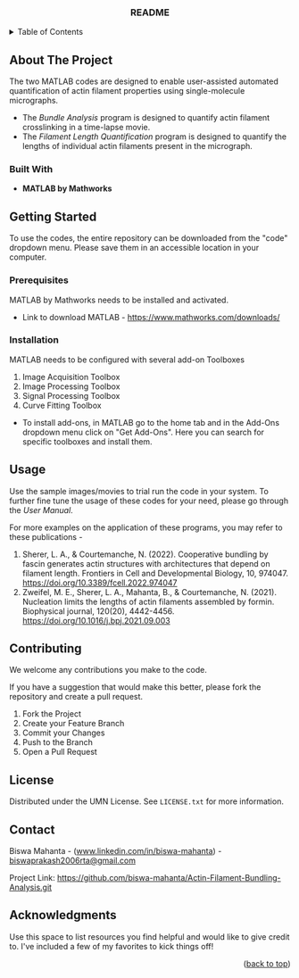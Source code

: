 
  <h3 align="center">README</h3>

  <p align="center">
  </p>
</div>



<!-- TABLE OF CONTENTS -->
<details>
  <summary>Table of Contents</summary>
  <ol>
    <li>
      <a href="#about-the-project">About The Project</a>
      <ul>
        <li><a href="#built-with">Built With</a></li>
      </ul>
    </li>
    <li>
      <a href="#getting-started">Getting Started</a>
      <ul>
        <li><a href="#prerequisites">Prerequisites</a></li>
        <li><a href="#installation">Installation</a></li>
      </ul>
    </li>
    <li><a href="#usage">Usage</a></li>
    <li><a href="#contributing">Contributing</a></li>
    <li><a href="#license">License</a></li>
    <li><a href="#contact">Contact</a></li>
    <li><a href="#acknowledgments">Acknowledgments</a></li>
  </ol>
</details>



<!-- ABOUT THE PROJECT -->
## About The Project

The two MATLAB codes are designed to enable user-assisted automated quantification of actin filament properties using single-molecule micrographs. 
* The *Bundle Analysis* program is designed to quantify actin filament crosslinking in a time-lapse movie.
* The *Filament Length Quantification* program is designed to quantify the lengths of individual actin filaments present in the micrograph.


### Built With

* **MATLAB by Mathworks**


<!-- GETTING STARTED -->
## Getting Started

To use the codes, the entire repository can be downloaded from the "code" dropdown menu. Please save them in an accessible location in your computer.

### Prerequisites

MATLAB by Mathworks needs to be installed and activated.
* Link to download MATLAB - https://www.mathworks.com/downloads/
  
### Installation

MATLAB needs to be configured with several add-on Toolboxes
1. Image Acquisition Toolbox
2. Image Processing Toolbox
3. Signal Processing Toolbox
4. Curve Fitting Toolbox

* To install add-ons, in MATLAB go to the home tab and in the Add-Ons dropdown menu click on "Get Add-Ons". Here you can search for specific toolboxes and install them.

<!-- USAGE EXAMPLES -->
## Usage

Use the sample images/movies to trial run the code in your system. To further fine tune the usage of these codes for your need, please go through the *User Manual*.

For more examples on the application of these programs, you may refer to these publications -
1. Sherer, L. A., & Courtemanche, N. (2022). Cooperative bundling by fascin generates actin structures with architectures that depend on filament length. Frontiers in Cell and Developmental Biology, 10, 974047.
   https://doi.org/10.3389/fcell.2022.974047
3. Zweifel, M. E., Sherer, L. A., Mahanta, B., & Courtemanche, N. (2021). Nucleation limits the lengths of actin filaments assembled by formin. Biophysical journal, 120(20), 4442-4456.
   https://doi.org/10.1016/j.bpj.2021.09.003


<!-- CONTRIBUTING -->
## Contributing

We welcome any contributions you make to the code.

If you have a suggestion that would make this better, please fork the repository and create a pull request.

1. Fork the Project
2. Create your Feature Branch
3. Commit your Changes
4. Push to the Branch 
5. Open a Pull Request


<!-- LICENSE -->
## License

Distributed under the UMN License. See `LICENSE.txt` for more information.



<!-- CONTACT -->
## Contact

Biswa Mahanta - (www.linkedin.com/in/biswa-mahanta) - biswaprakash2006rta@gmail.com

Project Link: https://github.com/biswa-mahanta/Actin-Filament-Bundling-Analysis.git



<!-- ACKNOWLEDGMENTS -->
## Acknowledgments

Use this space to list resources you find helpful and would like to give credit to. I've included a few of my favorites to kick things off!



<p align="right">(<a href="#readme-top">back to top</a>)</p>

